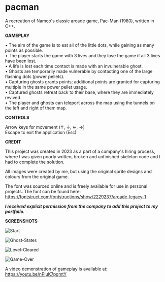 # pacman
A recreation of Namco's classic arcade game, Pac-Man (1980), written in C++.

**GAMEPLAY**

• The aim of the game is to eat all of the little dots, while gaining as many points as possible.  
• The player starts the game with 3 lives and they lose the game if all 3 lives have been lost.  
• A life is lost each time contact is made with an invulnerable ghost.  
• Ghosts are temporarily made vulnerable by contacting one of the large flashing dots (power pellets).  
• Capturing ghosts grants points; additional points are granted for capturing multiple in the same power pellet usage.  
• Captured ghosts retreat back to their base, where they are immediately revived.  
• The player and ghosts can teleport across the map using the tunnels on the left and right of them map.  

**CONTROLS**

Arrow keys for movement (↑, ↓, ←, →)  
Escape to exit the application (Esc) 

**CREDIT**

This project was created in 2023 as a part of a company's hiring process, where I was given poorly written, broken and unfinished skeleton code and I had to complete the solution.  

All images were created by me, but using the original sprite designs and colours from the original game.  

The font was sourced online and is freely available for use in personal projects. The font can be found here: https://fontstruct.com/fontstructions/show/2229237/arcade-legacy-1  

***I received explicit permission from the company to add this project to my portfolio.***  

**SCREENSHOTS**

![Start](https://user-images.githubusercontent.com/48052531/233742700-7a5d1e9e-93fa-4480-bcd8-c5229c25791b.png)

![Ghost-States](https://user-images.githubusercontent.com/48052531/233742705-e31a6f5f-3107-44c9-a167-92cf7f2474df.png)

![Level-Cleared](https://user-images.githubusercontent.com/48052531/233742715-ffde9215-00c1-47a9-8a83-bd31b27898d1.png)

![Game-Over](https://user-images.githubusercontent.com/48052531/233742727-3abcca9f-1d0c-417e-8722-e06f88628ea9.png)

A video demonstration of gameplay is available at: https://youtu.be/nPjuK7pgmtY
